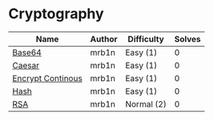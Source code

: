 # Cryptography

| Name                                                       | Author           | Difficulty | Solves |
| ---------------------------------------------------------- | ---------------- | ---------- | ------ |
| [Base64](base64/)                                          | mrb1n            | Easy (1)   | 0      |
| [Caesar](caesar/)                                          | mrb1n            | Easy (1)   | 0      |
| [Encrypt Continous](encrypt_continuous/)                   | mrb1n            | Easy (1)   | 0      |
| [Hash](hash/)                                              | mrb1n            | Easy (1)   | 0      |
| [RSA](RSA/)                                                | mrb1n            | Normal (2) | 0      |
